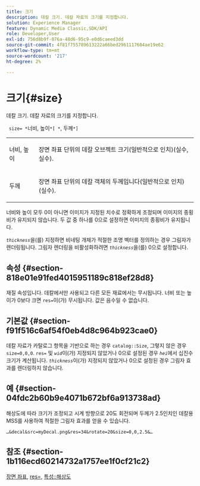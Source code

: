 ```yaml
---
title: 크기
description: 데칼 크기. 데칼 자료의 크기를 지정합니다.
solution: Experience Manager
feature: Dynamic Media Classic,SDK/API
role: Developer,User
exl-id: 756d8b9f-076a-48d6-95c9-e0d6caeed3dd
source-git-commit: 4f81f755789613222a66bed2961117604ae19e62
workflow-type: tm+mt
source-wordcount: '217'
ht-degree: 2%

---
```


# 크기{#size}

데칼 크기. 데칼 자료의 크기를 지정합니다.

` size= *`너비, 높이`*[ *`, 두께`*]`

<table id="simpletable_00B1226F3B8B49D895D1269AB03D5043"> 
 <tr class="strow"> 
  <td class="stentry"> <p> <span class="varname"> 너비, 높이 </span> </p> </td> 
  <td class="stentry"> <p>장면 좌표 단위의 데칼 오브젝트 크기(일반적으로 인치)(실수, 실수). </p> </td> 
 </tr> 
 <tr class="strow"> 
  <td class="stentry"> <p> <span class="varname"> 두께 </span> </p> </td> 
  <td class="stentry"> <p>장면 좌표 단위의 데칼 객체의 두께입니다(일반적으로 인치)(실수). </p> </td> 
 </tr> 
</table>

너비와 높이 모두 0이 아니면 이미지가 지정된 치수로 정확하게 조정되며 이미지의 종횡비가 유지되지 않습니다. 두 값 중 하나를 0으로 설정하면 이미지의 종횡비가 유지됩니다.

*`thickness`*&#x200B;을(를) 지정하면 비네팅 개체가 적절한 조명 벡터를 정의하는 경우 그림자가 렌더링됩니다. 그림자 렌더링을 비활성화하려면 *`thickness`*&#x200B;을(를) 0으로 설정합니다.

## 속성 {#section-818e01e91fed4015951189c818ef28d8}

재질 속성입니다. 데칼에서만 사용되고 다른 모든 재료에서는 무시됩니다. 너비 또는 높이가 0보다 크면 `res=`이(가) 무시됩니다. 값은 음수일 수 없습니다.

## 기본값 {#section-f91f516c6af54f0eb4d8c964b923cae0}

데칼 자료가 카탈로그 항목을 기반으로 하는 경우 `catalog::Size`, 그렇지 않은 경우 `size=0,0,0`. `res=` 및 *`wid`*&#x200B;이(가) 지정되지 않았거나 0으로 설정된 경우 *`hei`*&#x200B;에서 십진수 크기가 계산됩니다. *`thickness`*&#x200B;이(가) 지정되지 않았거나 0으로 설정된 경우 그림자 효과를 렌더링하지 않습니다.

## 예 {#section-04fdc2b60b9e4071b672bf6a913738ad}

해상도에 따라 크기가 조정되고 시계 방향으로 20도 회전되며 두께가 2.5인치인 데칼용 MSS를 사용하여 적절한 그림자 효과를 얻을 수 있습니다.

`…&decal&src=myDecal.png&res=34&rotate=20&size=0,0,2.5&…`

## 참조 {#section-1b116ecd60214732a1757ee1f0cf21c2}

[장면 좌표](../../../../../ir-api/http-protocol/image-rendering-api-ref/c-ir-http-protocol-ref/c-ir-http-protocol-syntax-and-features/c-ir-vignettes/c-ir-scene-coordinates.md#concept-528507024fa640b19a2631357febf7f1), [res=](../../../../../ir-api/http-protocol/image-rendering-api-ref/c-ir-http-protocol-ref/c-ir-http-protocol-command-reference/r-ir-res.md#reference-0ad9de8887144c83a6db97b4994f7c04), [특성::해상도](../../../../../ir-api/material-cat/image-rendering-api-ref/c-ir-material-catalog/c-ir-attributes-reference/r-ir-resolution.md#reference-09fe14e6bfbf4db6b7f4369fffecc806)

